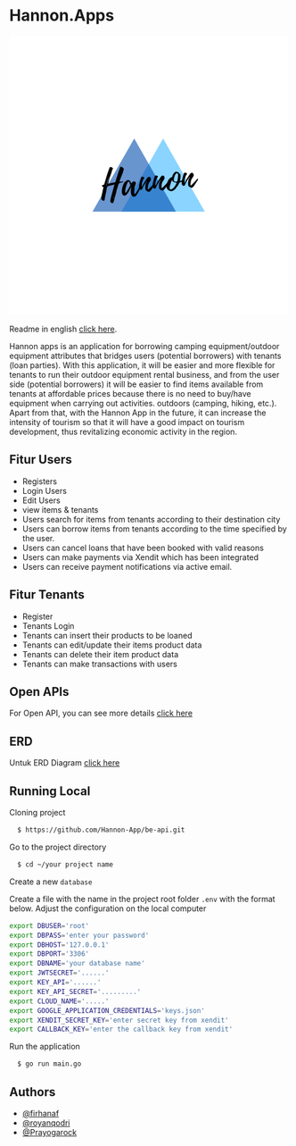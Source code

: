 
# Hannon.Apps

![Logo](https://github.com/Hannon-App/be-api/blob/main/Hannon.png)

Readme in english [click here](https://github.com/Hannon-App/be-api/blob/main/README_english.md).

Hannon apps is an application for borrowing camping equipment/outdoor equipment attributes that bridges users (potential borrowers) with tenants (loan parties). With this application, it will be easier and more flexible for tenants to run their outdoor equipment rental business, and from the user side (potential borrowers) it will be easier to find items available from tenants at affordable prices because there is no need to buy/have equipment when carrying out activities. outdoors (camping, hiking, etc.). Apart from that, with the Hannon App in the future, it can increase the intensity of tourism so that it will have a good impact on tourism development, thus revitalizing economic activity in the region.


## Fitur Users 

- Registers
- Login Users
- Edit Users
- view items & tenants
- Users search for items from tenants according to their destination city
- Users can borrow items from tenants according to the time specified by the user.
- Users can cancel loans that have been booked with valid reasons
- Users can make payments via Xendit which has been integrated
- Users can receive payment notifications via active email.

## Fitur Tenants

- Register
- Tenants Login
- Tenants can insert their products to be loaned
- Tenants can edit/update their items product data
- Tenants can delete their item product data
- Tenants can make transactions with users

## Open APIs

For Open API, you can see more details [click here](https://github.com/Hannon-App/be-api/blob/main/hannonapp-openAPI.yml)

## ERD

Untuk ERD Diagram [click here](https://app.diagrams.net/#G1vUnt4shuvShWc86VFJCGuL399IyZq0Bi)


## Running Local
Cloning project

```bash
  $ https://github.com/Hannon-App/be-api.git
```

Go to the project directory

```bash
  $ cd ~/your project name
```
Create a new `database`

Create a file with the name in the project root folder `.env` with the format below. Adjust the configuration on the local computer

```bash
export DBUSER='root'
export DBPASS='enter your password'
export DBHOST='127.0.0.1'
export DBPORT='3306'
export DBNAME='your database name'
export JWTSECRET='......'
export KEY_API='......'
export KEY_API_SECRET='.........'
export CLOUD_NAME='.....'
export GOOGLE_APPLICATION_CREDENTIALS='keys.json'
export XENDIT_SECRET_KEY='enter secret key from xendit'
export CALLBACK_KEY='enter the callback key from xendit'
```

Run the application

```bash
  $ go run main.go
```


## Authors

- [@firhanaf](https://github.com/firhanaf)
- [@royanqodri](https://github.com/royanqodri)
- [@Prayogarock](https://github.com/Prayogarock)

 
